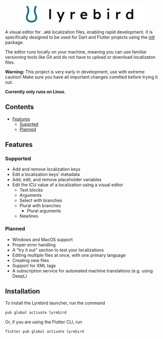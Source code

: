 <p align="center">
    <img src="./logo.svg" width="400" alt="Lyrebird">
</p>

A visual editor for `.ARB` localization files, enabling rapid development. It is specifically designed to be used for Dart and Flutter projects using the [intl](https://pub.dev/packages/intl) package.

The editor runs locally on your machine, meaning you can use familiar versioning tools like Git and do not have to upload or download localizaton files.

**Warning:** This project is very early in development, use with extreme caution! Make sure you have all important changes comitted before trying it out.

**Currently only runs on Linux.** 

## Contents

* [Features](#features)
  * [Supprted](#supported)
  * [Planned](#planned)

## Features

### Supported

* Add and remove localization keys
* Edit a localization keys' metadata
* Add, edit, and remove placeholder variables
* Edit the ICU value of a localization using a visual editor
  * Text blocks
  * Arguments
  * Select with branches
  * Plural with branches
    * Plural arguments
  * Newlines

### Planned

* Windows and MacOS support
* Proper error handling
* A "try it out" section to test your localizations
* Editing multiple files at once, with one primary language
* Creating new files
* Support for XML tags
* A subscription service for automated machine translations (e.g. using DeepL)

## Installation

To install the Lyrebird launcher, run the command
```bash
pub global activate lyrebird
```
Or, if you are using the Flutter CLI, run
```bash
flutter pub global activate lyrebird
```